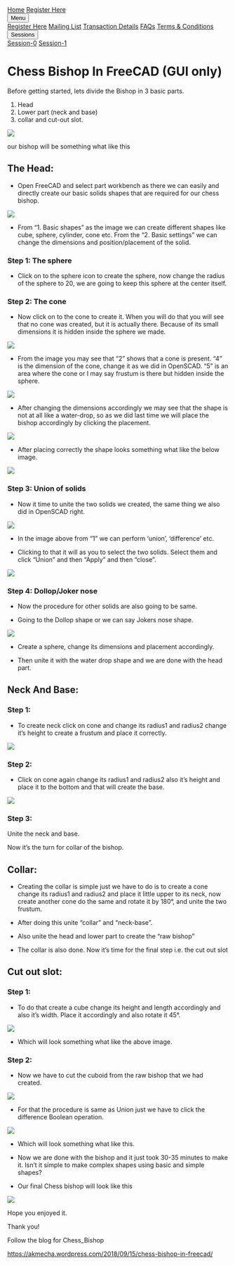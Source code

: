 <link rel = "stylesheet" href = "style/intro.css">

<link rel = "stylesheet" href = "https://www.w3schools.com/w3css/4/w3.css">

<div class="w3-bar w3-light-grey">
<a href="https://greatdevelopers.github.io/ScriptCAD" class="w3-bar-item w3-button">Home</a>
<a href="https://goo.gl/forms/YeDk8IqOeDLKQOtB2" class="w3-bar-item w3-button">Register Here</a>
<div class="w3-dropdown-hover">
<button class="w3-button">Menu</button>
<div class="w3-dropdown-content w3-bar-block w3-card-4">
<a href="https://goo.gl/forms/YeDk8IqOeDLKQOtB2" class="w3-bar-item w3-button">Register Here</a>
<a href="https://groups.google.com/forum/#!forum/greatbim" class="w3-bar-item w3-button">Mailing List</a>
<a href="https://greatdevelopers.github.io/ScriptCAD/Payment.html" class="w3-bar-item w3-button">Transaction Details</a>
<a href="https://greatdevelopers.github.io/ScriptCAD/FAQ.html" class="w3-bar-item w3-button">FAQs</a>
<a href="https://greatdevelopers.github.io/ScriptCAD/Terms.html" class="w3-bar-item w3-button">Terms & Conditions</a>
</div>
</div>

<div class="w3-dropdown-hover">
<button class="w3-button">Sessions</button>
<div class="w3-dropdown-content w3-bar-block w3-card-4">
<a href="https://greatdevelopers.github.io/ScriptCAD/Session0/Session0.html" class="w3-bar-item w3-button">Session-0</a>
<a href="https://greatdevelopers.github.io/ScriptCAD/Bishop_Tutorial.html" class="w3-bar-item w3-button">Session-1</a>
</div>
</div>

</div>

# Chess Bishop In FreeCAD (GUI only)

Before getting started, lets divide the Bishop in 3 basic parts.   
1. Head   
1. Lower part (neck and base)
1. collar and cut-out slot.

![](images/BishopPart.png)

our bishop will be something what like this

## The Head:

* Open FreeCAD and select part workbench as there we can easily and
directly create our basic solids shapes that are required for our chess
bishop.

![](images/Bishop1.jpg)

* From “1. Basic shapes” as the image we can create different shapes like
cube, sphere, cylinder, cone etc. From the “2. Basic settings” we can
change the dimensions and position/placement of the solid.

### Step 1: The sphere

* Click on to the sphere icon to create the sphere, now change the radius
of the sphere to 20, we are going to keep this sphere at the center itself.

### Step 2: The cone

* Now click on to the cone to create it. When you will do that you will see
that no cone was created, but it is actually there. Because of its small
dimensions it is hidden inside the sphere we made.

![](images/Bishop2.png)

* From the image you may see that “2” shows that a cone is present. “4” is
the dimension of the cone, change it as we did in OpenSCAD. “5” is an
area where the cone or I may say frustum is there but hidden inside the
sphere.

![](images/Bishop3.png)

* After changing the dimensions accordingly we may see that the shape is
not at all like a water-drop, so as we did last time we will place the
bishop accordingly by clicking the placement.

![](images/Bishop4.png)

* After placing correctly the shape looks something what like the below
image.

![](images/Bishop5.png)

### Step 3: Union of solids

* Now it time to unite the two solids we created, the same thing we also
did in OpenSCAD right.

![](images/Bishop6.png)

* In the image above from “1” we can perform ‘union’, ‘difference’ etc.

* Clicking to that it will as you to select the two solids. Select them
and click “Union” and then “Apply” and then “close”.

![](images/Bishop7.png)

### Step 4: Dollop/Joker nose

* Now the procedure for other solids are also going to be same.

* Going to the Dollop shape or we can say Jokers nose shape.

![](images/Bishop8.png)

* Create a sphere, change its dimensions and placement accordingly.

* Then unite it with the water drop shape and we are done with the head
part.

## Neck And Base:

### Step 1:

* To create neck click on cone and change its radius1 and radius2 change
it’s height to create a frustum and place it correctly.

![](images/Bishop9.png)

### Step 2:

* Click on cone again change its radius1 and radius2 also it’s height and
place it to the bottom and that will create the base.

![](images/Bishop10.png)

### Step 3:

Unite the neck and base.

Now it’s the turn for collar of the bishop.

## Collar:

* Creating the collar is simple just we have to do is to create a cone
change its radius1 and radius2 and place it little upper to its neck,
now create another cone do the same and rotate it by 180°, and unite the
two frustum.

* After doing this unite “collar” and “neck-base”.

* Also unite the head and lower part to create the “raw bishop”

* The collar is also done. Now it’s time for the final step i.e. the cut
out slot

## Cut out slot:

### Step 1:

* To do that create a cube change its height and length accordingly and
also it’s width. Place it accordingly and also rotate it 45°.

![](images/Bishop11.png)

* Which will look something what like the above image.

### Step 2:

* Now we have to cut the cuboid from the raw bishop that we had created.

![](images/Bishop12.png)

* For that the procedure is same as Union just we have to click the
difference Boolean operation.

![](images/Bishop13.png)

* Which will look something what like this.

* Now we are done with the bishop and it just took 30-35 minutes to make
it. Isn’t it simple to make complex shapes using basic and simple
shapes?

* Our final Chess bishop will look like this

![](images/Bishop14.jpg)

Hope you enjoyed it.

Thank you!

Follow the blog for Chess_Bishop

https://akmecha.wordpress.com/2018/09/15/chess-bishop-in-freecad/



